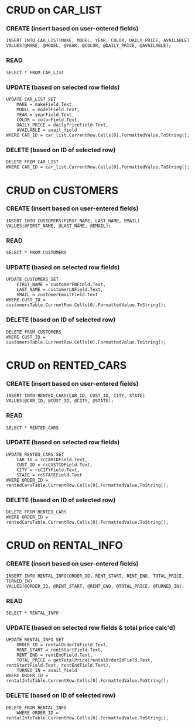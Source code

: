 # CRUD on CAR_LIST



### CREATE (insert based on user-entered fields)
    INSERT INTO CAR_LIST(MAKE, MODEL, YEAR, COLOR, DAILY_PRICE, AVAILABLE) 
    VALUES(@MAKE, @MODEL, @YEAR, @COLOR, @DAILY_PRICE, @AVAILABLE);
### READ
    SELECT * FROM CAR_LIST
### UPDATE (based on selected row fields)
    UPDATE CAR_LIST SET
        MAKE = makeField.Text,
        MODEL = modelField.Text,
        YEAR = yearField.Text,
        COLOR = colorField.Text,
        DAILY_PRICE = dailyPriceField.Text,
        AVAILABLE = avail_field
    WHERE CAR_ID = car_list.CurrentRow.Cells[0].FormattedValue.ToString();  
### DELETE (based on ID of selected row)
    DELETE FROM CAR_LIST 
    WHERE CAR_ID = car_list.CurrentRow.Cells[0].FormattedValue.ToString();
  
  
  
# CRUD on CUSTOMERS



### CREATE (insert based on user-entered fields)
    INSERT INTO CUSTOMERS(FIRST_NAME, LAST_NAME, EMAIL) 
    VALUES(@FIRST_NAME, @LAST_NAME, @EMAIL);
### READ
    SELECT * FROM CUSTOMERS
### UPDATE (based on selected row fields)
    UPDATE CUSTOMERS SET
        FIRST_NAME = customerFNField.Text,
        LAST_NAME = customerLNField.Text,
        EMAIL = customerEmailField.Text
    WHERE CUST_ID = customersTable.CurrentRow.Cells[0].FormattedValue.ToString();
### DELETE (based on ID of selected row)
    DELETE FROM CUSTOMERS
    WHERE CUST_ID = customersTable.CurrentRow.Cells[0].FormattedValue.ToString();
    


# CRUD on RENTED_CARS



### CREATE (insert based on user-entered fields)
    INSERT INTO RENTED_CARS(CAR_ID, CUST_ID, CITY, STATE)
    VALUES(@CAR_ID, @CUST_ID, @CITY, @STATE);
### READ
    SELECT * RENTED_CARS
### UPDATE (based on selected row fields)
    UPDATE RENTED_CARS SET
        CAR_ID = rcCARIDField.Text,
        CUST_ID = rcCUSTIDField.Text,
        CITY = rcCITYField.Text,
        STATE = rcSTATEField.Text
    WHERE ORDER_ID = rentedCarsTable.CurrentRow.Cells[0].FormattedValue.ToString();
### DELETE (based on ID of selected row)
    DELETE FROM RENTED_CARS
    WHERE ORDER_ID = rentedCarsTable.CurrentRow.Cells[0].FormattedValue.ToString(); 
    


# CRUD on RENTAL_INFO



### CREATE (insert based on user-entered fields)
    INSERT INTO RENTAL_INFO(ORDER_ID, RENT_START, RENT_END, TOTAL_PRICE, TURNED_IN)
    VALUES(@ORDER_ID, @RENT_START, @RENT_END, @TOTAL_PRICE, @TURNED_IN);
### READ
    SELECT * RENTAL_INFO
### UPDATE (based on selected row fields & total price calc'd)
    UPDATE RENTAL_INFO SET
        ORDER_ID = rentalOrderIdField.Text,
        RENT_START = rentStartField.Text,
        RENT_END = rentEndField.Text,
        TOTAL_PRICE = getTotalPrice(rentalOrderIdField.Text, rentStartField.Text, rentEndField.Text),
        TURNED_IN = avail_field
    WHERE ORDER_ID = rentalInfoTable.CurrentRow.Cells[0].FormattedValue.ToString();
### DELETE (based on ID of selected row)
    DELETE FROM RENTAL_INFO 
        WHERE ORDER_ID = rentalInfoTable.CurrentRow.Cells[0].FormattedValue.ToString();
